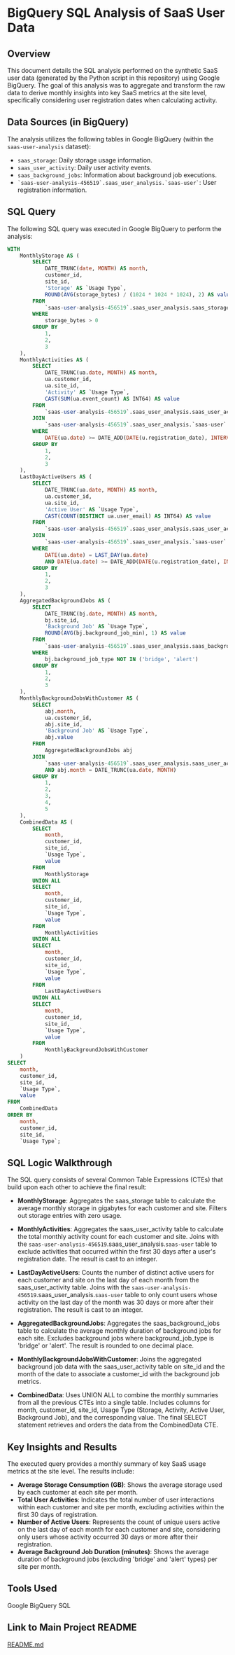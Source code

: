 # BigQuery SQL Analysis of SaaS User Data

## Overview

This document details the SQL analysis performed on the synthetic SaaS user data (generated by the Python script in this repository) using Google BigQuery. The goal of this analysis was to aggregate and transform the raw data to derive monthly insights into key SaaS metrics at the site level, specifically considering user registration dates when calculating activity.

## Data Sources (in BigQuery)

The analysis utilizes the following tables in Google BigQuery (within the `saas-user-analysis` dataset):

* `saas_storage`: Daily storage usage information.
* `saas_user_activity`: Daily user activity events.
* `saas_background_jobs`: Information about background job executions.
* `` `saas-user-analysis-456519`.saas_user_analysis.`saas-user` ``: User registration information.

## SQL Query

The following SQL query was executed in Google BigQuery to perform the analysis:

```sql
WITH
    MonthlyStorage AS (
        SELECT
            DATE_TRUNC(date, MONTH) AS month,
            customer_id,
            site_id,
            'Storage' AS `Usage Type`,
            ROUND(AVG(storage_bytes) / (1024 * 1024 * 1024), 2) AS value
        FROM
            `saas-user-analysis-456519`.saas_user_analysis.saas_storage
        WHERE
            storage_bytes > 0
        GROUP BY
            1,
            2,
            3
    ),
    MonthlyActivities AS (
        SELECT
            DATE_TRUNC(ua.date, MONTH) AS month,
            ua.customer_id,
            ua.site_id,
            'Activity' AS `Usage Type`,
            CAST(SUM(ua.event_count) AS INT64) AS value
        FROM
            `saas-user-analysis-456519`.saas_user_analysis.saas_user_activity ua
        JOIN
            `saas-user-analysis-456519`.saas_user_analysis.`saas-user` u ON ua.user_email = u.user_email
        WHERE
            DATE(ua.date) >= DATE_ADD(DATE(u.registration_date), INTERVAL '30' DAY)
        GROUP BY
            1,
            2,
            3
    ),
    LastDayActiveUsers AS (
        SELECT
            DATE_TRUNC(ua.date, MONTH) AS month,
            ua.customer_id,
            ua.site_id,
            'Active User' AS `Usage Type`,
            CAST(COUNT(DISTINCT ua.user_email) AS INT64) AS value
        FROM
            `saas-user-analysis-456519`.saas_user_analysis.saas_user_activity ua
        JOIN
            `saas-user-analysis-456519`.saas_user_analysis.`saas-user` u ON ua.user_email = u.user_email
        WHERE
            DATE(ua.date) = LAST_DAY(ua.date)
            AND DATE(ua.date) >= DATE_ADD(DATE(u.registration_date), INTERVAL '30' DAY)
        GROUP BY
            1,
            2,
            3
    ),
    AggregatedBackgroundJobs AS (
        SELECT
            DATE_TRUNC(bj.date, MONTH) AS month,
            bj.site_id,
            'Background Job' AS `Usage Type`,
            ROUND(AVG(bj.background_job_min), 1) AS value
        FROM
            `saas-user-analysis-456519`.saas_user_analysis.saas_background_jobs bj
        WHERE
            bj.background_job_type NOT IN ('bridge', 'alert')
        GROUP BY
            1,
            2,
            3
    ),
    MonthlyBackgroundJobsWithCustomer AS (
        SELECT
            abj.month,
            ua.customer_id,
            abj.site_id,
            'Background Job' AS `Usage Type`,
            abj.value
        FROM
            AggregatedBackgroundJobs abj
        JOIN
            `saas-user-analysis-456519`.saas_user_analysis.saas_user_activity ua ON abj.site_id = ua.site_id
            AND abj.month = DATE_TRUNC(ua.date, MONTH)
        GROUP BY
            1,
            2,
            3,
            4,
            5
    ),
    CombinedData AS (
        SELECT
            month,
            customer_id,
            site_id,
            `Usage Type`,
            value
        FROM
            MonthlyStorage
        UNION ALL
        SELECT
            month,
            customer_id,
            site_id,
            `Usage Type`,
            value
        FROM
            MonthlyActivities
        UNION ALL
        SELECT
            month,
            customer_id,
            site_id,
            `Usage Type`,
            value
        FROM
            LastDayActiveUsers
        UNION ALL
        SELECT
            month,
            customer_id,
            site_id,
            `Usage Type`,
            value
        FROM
            MonthlyBackgroundJobsWithCustomer
    )
SELECT
    month,
    customer_id,
    site_id,
    `Usage Type`,
    value
FROM
    CombinedData
ORDER BY
    month,
    customer_id,
    site_id,
    `Usage Type`;

```

## SQL Logic Walkthrough
The SQL query consists of several Common Table Expressions (CTEs) that build upon each other to achieve the final result:

* **MonthlyStorage**:
Aggregates the saas_storage table to calculate the average monthly storage in gigabytes for each customer and site.
Filters out storage entries with zero usage.

* **MonthlyActivities**:
Aggregates the saas_user_activity table to calculate the total monthly activity count for each customer and site.
Joins with the `saas-user-analysis-456519`.saas_user_analysis.`saas-user` table to exclude activities that occurred within the first 30 days after a user's registration date.
The result is cast to an integer.

* **LastDayActiveUsers**:
Counts the number of distinct active users for each customer and site on the last day of each month from the saas_user_activity table.
Joins with the `saas-user-analysis-456519`.saas_user_analysis.`saas-user` table to only count users whose activity on the last day of the month was 30 days or more after their registration.
The result is cast to an integer.

* **AggregatedBackgroundJobs**:
Aggregates the saas_background_jobs table to calculate the average monthly duration of background jobs for each site.
Excludes background jobs where background_job_type is 'bridge' or 'alert'.
The result is rounded to one decimal place.

* **MonthlyBackgroundJobsWithCustomer**:
Joins the aggregated background job data with the saas_user_activity table on site_id and the month of the date to associate a customer_id with the background job metrics.

* **CombinedData**:
Uses UNION ALL to combine the monthly summaries from all the previous CTEs into a single table.
Includes columns for month, customer_id, site_id, Usage Type (Storage, Activity, Active User, Background Job), and the corresponding value.
The final SELECT statement retrieves and orders the data from the CombinedData CTE.

## Key Insights and Results
The executed query provides a monthly summary of key SaaS usage metrics at the site level. The results include:

* **Average Storage Consumption (GB)**: Shows the average storage used by each customer at each site per month.
* **Total User Activities**: Indicates the total number of user interactions within each customer and site per month, excluding activities within the first 30 days of registration.
* **Number of Active Users**: Represents the count of unique users active on the last day of each month for each customer and site, considering only users whose activity occurred 30 days or more after their registration.
* **Average Background Job Duration (minutes)**: Shows the average duration of background jobs (excluding 'bridge' and 'alert' types) per site per month.

## Tools Used
Google BigQuery
SQL

## Link to Main Project README
[README.md](https://github.com/Cath-L/saas-user-analysis/blob/main/README.md)

